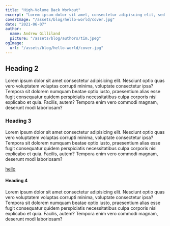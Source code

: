 ```yaml
---
title: "High-Volume Back Workout"
excerpt: "Lorem ipsum dolor sit amet, consectetur adipiscing elit, sed do eiusmod tempor incididunt ut labore et dolore magna aliqua. Praesent elementum facilisis leo vel."
coverImage: "/assets/blog/hello-world/cover.jpg"
date: "2021-06-07"
author:
  name: Andrew Gilliland
  picture: "/assets/blog/authors/tim.jpeg"
ogImage:
  url: "/assets/blog/hello-world/cover.jpg"
---
```


## Heading 2

Lorem ipsum dolor sit amet consectetur adipisicing elit. Nesciunt optio quas vero voluptatem voluptas corrupti minima, voluptate consectetur ipsa? Tempora sit dolorem numquam beatae optio iusto, praesentium alias esse fugit consequatur quidem perspiciatis necessitatibus culpa corporis nisi explicabo et quia. Facilis, autem? Tempora enim vero commodi magnam, deserunt modi laboriosam?

### Heading 3

Lorem ipsum dolor sit amet consectetur adipisicing elit. Nesciunt optio quas vero voluptatem voluptas corrupti minima, voluptate consectetur ipsa? Tempora sit dolorem numquam beatae optio iusto, praesentium alias esse fugit consequatur quidem perspiciatis necessitatibus culpa corporis nisi explicabo et quia. Facilis, autem? Tempora enim vero commodi magnam, deserunt modi laboriosam?

[hello](https://www.gatsbyjs.com/)

#### Heading 4

Lorem ipsum dolor sit amet consectetur adipisicing elit. Nesciunt optio quas vero voluptatem voluptas corrupti minima, voluptate consectetur ipsa? Tempora sit dolorem numquam beatae optio iusto, praesentium alias esse fugit consequatur quidem perspiciatis necessitatibus culpa corporis nisi explicabo et quia. Facilis, autem? Tempora enim vero commodi magnam, deserunt modi laboriosam?
